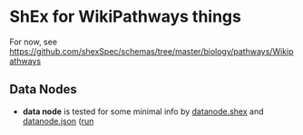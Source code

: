 # ShEx for WikiPathways things

For now, see https://github.com/shexSpec/schemas/tree/master/biology/pathways/Wikipathways

## Data Nodes

* **data node** is tested for some minimal info by [datanode.shex](datanode.shex) and [datanode.json](datanode.json) ([run](https://rawgit.com/shexSpec/shex.js/wikidata/packages/shex-webapp/doc/shex-simple.html?)
